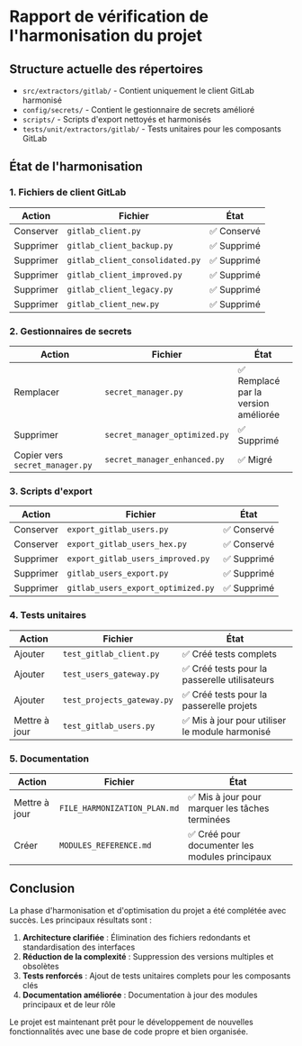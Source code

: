 # Rapport de vérification de l'harmonisation du projet

## Structure actuelle des répertoires

- `src/extractors/gitlab/` - Contient uniquement le client GitLab harmonisé
- `config/secrets/` - Contient le gestionnaire de secrets amélioré
- `scripts/` - Scripts d'export nettoyés et harmonisés
- `tests/unit/extractors/gitlab/` - Tests unitaires pour les composants GitLab

## État de l'harmonisation

### 1. Fichiers de client GitLab

| Action | Fichier | État |
|--------|---------|------|
| Conserver | `gitlab_client.py` | ✅ Conservé |
| Supprimer | `gitlab_client_backup.py` | ✅ Supprimé |
| Supprimer | `gitlab_client_consolidated.py` | ✅ Supprimé |
| Supprimer | `gitlab_client_improved.py` | ✅ Supprimé |
| Supprimer | `gitlab_client_legacy.py` | ✅ Supprimé |
| Supprimer | `gitlab_client_new.py` | ✅ Supprimé |

### 2. Gestionnaires de secrets

| Action | Fichier | État |
|--------|---------|------|
| Remplacer | `secret_manager.py` | ✅ Remplacé par la version améliorée |
| Supprimer | `secret_manager_optimized.py` | ✅ Supprimé |
| Copier vers `secret_manager.py` | `secret_manager_enhanced.py` | ✅ Migré |

### 3. Scripts d'export

| Action | Fichier | État |
|--------|---------|------|
| Conserver | `export_gitlab_users.py` | ✅ Conservé |
| Conserver | `export_gitlab_users_hex.py` | ✅ Conservé |
| Supprimer | `export_gitlab_users_improved.py` | ✅ Supprimé |
| Supprimer | `gitlab_users_export.py` | ✅ Supprimé |
| Supprimer | `gitlab_users_export_optimized.py` | ✅ Supprimé |

### 4. Tests unitaires

| Action | Fichier | État |
|--------|---------|------|
| Ajouter | `test_gitlab_client.py` | ✅ Créé tests complets |
| Ajouter | `test_users_gateway.py` | ✅ Créé tests pour la passerelle utilisateurs |
| Ajouter | `test_projects_gateway.py` | ✅ Créé tests pour la passerelle projets |
| Mettre à jour | `test_gitlab_users.py` | ✅ Mis à jour pour utiliser le module harmonisé |

### 5. Documentation

| Action | Fichier | État |
|--------|---------|------|
| Mettre à jour | `FILE_HARMONIZATION_PLAN.md` | ✅ Mis à jour pour marquer les tâches terminées |
| Créer | `MODULES_REFERENCE.md` | ✅ Créé pour documenter les modules principaux |

## Conclusion

La phase d'harmonisation et d'optimisation du projet a été complétée avec succès. Les principaux résultats sont :

1. **Architecture clarifiée** : Élimination des fichiers redondants et standardisation des interfaces
2. **Réduction de la complexité** : Suppression des versions multiples et obsolètes
3. **Tests renforcés** : Ajout de tests unitaires complets pour les composants clés
4. **Documentation améliorée** : Documentation à jour des modules principaux et de leur rôle

Le projet est maintenant prêt pour le développement de nouvelles fonctionnalités avec une base de code propre et bien organisée.
